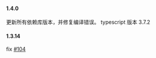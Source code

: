 
#### 1.4.0

更新所有依赖库版本，并修复编译错误。
typescript 版本 3.7.2


#### 1.3.14

fix [#104](https://github.com/node-pinus/pinus/issues/104)

